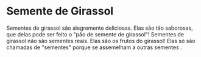 # Semente de Girassol

Sementes de girassol são alegremente deliciosas. Elas são tão saborosas, que
delas pode ser feito o "pão de semente de girassol"! Sementes de girassol não
são sementes reais. Elas são os frutos do girassol! Elas só são chamadas de
"sementes" porque se assemelham a outras sementes .
